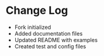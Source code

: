 # Change Log
- Fork initialized  
- Added documentation files  
- Updated README with examples  
- Created test and config files
